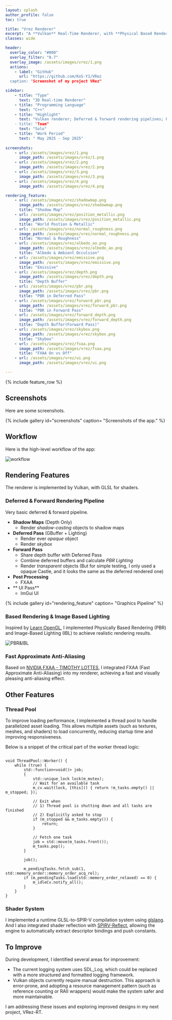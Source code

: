 ```yaml
---
layout: splash
author_profile: false
toc: true

title: "Vrez Renderer"
excerpt: "A **Vulkan** Real-Time Renderer, with **Physical Based Rendering**, **Image Based Lighting**,**Forward + Deferred Pipelines**, **Shadow Map**, and **FXAA**."
classes: wide

header:
  overlay_color: "#000"
  overlay_filter: "0.7"
  overlay_image: /assets/images/vrez/1.png
  actions:
    - label: "GitHub"
      url: "https://github.com/KoS-Y1/VRez
  caption: "Screenshot of my project VRez"

sidebar:
    - title: "Type"
      text: "3D Real-time Renderer"
    - title: "Programming Language"
      text: "C++"
    - title: "Highlight"
      text: "Vulkan renderer; Deferred & forward rendering pipelines; Physically Based Rendering; Image Based Lighting; Shadow Map; FXAA
    - title: "Team"
      text: "Solo"
    - title: "Work Period"
      text: " May 2025 - Sep 2025"
    
screenshots:
    - url: /assets/images/vrez/1.png
      image_path: /assets/images/vrez/1.png
    - url: /assets/images/vrez/2.png
      image_path: /assets/images/vrez/2.png
    - url: /assets/images/vrez/3.png
      image_path: /assets/images/vrez/3.png    
    - url: /assets/images/vrez/4.png
      image_path: /assets/images/vrez/4.png

rendering_feature:
    - url: /assets/images/vrez/shadowmap.png
      image_path: /assets/images/vrez/shadowmap.png
      title: "Shodow Map"
    - url: /assets/images/vrez/position_metallic.png
      image_path: /assets/images/vrez/position_metallic.png
      title: "World Postion & Metallic"
    - url: /assets/images/vrez/normal_roughness.png
      image_path: /assets/images/vrez/normal_roughness.png  
      title: "Normal & Roughness"  
    - url: /assets/images/vrez/albedo_ao.png
      image_path: /assets/images/vrez/albedo_ao.png
      title: "Albedo & Ambient Occulsion"
    - url: /assets/images/vrez/emissive.png
      image_path: /assets/images/vrez/emissive.png
      title: "Emissive"
    - url: /assets/images/vrez/depth.png
      image_path: /assets/images/vrez/depth.png
      title: "Depth Buffer"
    - url: /assets/images/vrez/pbr.png
      image_path: /assets/images/vrez/pbr.png
      title: "PBR in Deferred Pass"
    - url: /assets/images/vrez/forward_pbr.png
      image_path: /assets/images/vrez/forward_pbr.png
      title: "PBR in Forward Pass"     
    - url: /assets/images/vrez/forward_depth.png
      image_path: /assets/images/vrez/forward_depth.png
      title: "Depth Buffer(Forward Pass)"   
    - url: /assets/images/vrez/skybox.png
      image_path: /assets/images/vrez/skybox.png
      title: "Skybox"       
    - url: /assets/images/vrez/fxaa.png
      image_path: /assets/images/vrez/fxaa.png
      title: "FXAA On vs Off"         
    - url: /assets/images/vrez/ui.png
      image_path: /assets/images/vrez/ui.png

---
```

{% include feature_row %}

## Screenshots

Here are some screenshots.

{% include gallery id="screenshots" caption= "Screenshots of the app." %}

## Workflow

Here is the high-level workflow of the app:

![workflow](/assets/images/vrez/workflow.png)

## Rendering Features

The renderer is implemented by Vulkan, with GLSL for shaders.

### Deferred & Forward Rendering Pipeline

Very basic deferred & forward pipeline.

+ **Shadow Maps** (Depth Only)
    + Render *shadow-casting* objects to shadow maps
+ **Deferred Pass** (GBuffer + Lighting)
    + Render ever *opaque* object
    + Render *skybox*
+ **Forward Pass** 
    + Share depth buffer with Deferred Pass
    + Combine deferred buffers and calculate *PBR Lighting*
    + Render *transparent* objects (But for simple testing, I only used a opaque Castle, and it looks the same as the deferred rendered one)
+ **Post Processing**
    + FXAA
+ ** UI Pass**
    + ImGui UI

{% include gallery id="rendering_feature" caption= "Graphics Pipeline" %}

### Based Rendering & Image Based Lighting

Inspired by [Learn OpenGL](https://learnopengl.com/), I implemented Physically Based Rendering (PBR) and Image-Based Lighting (IBL) to achieve realistic rendering results.

![PBR&IBL](/assets/images/vrez/pbr_result.png)

### Fast Approximate Anti-Aliasing

Based on [NVIDIA FXAA - TIMOTHY LOTTES](https://developer.download.nvidia.com/assets/gamedev/files/sdk/11/FXAA_WhitePaper.pdf), I integrated FXAA (Fast Approximate Anti-Aliasing) into my renderer, achieving a fast and visually pleasing anti-aliasing effect.

## Other Features

### Thread Pool

To improve loading performance, I implemented a thread pool to handle parallelized asset loading.
This allows multiple assets (such as textures, meshes, and shaders) to load concurrently, reducing startup time and improving responsiveness.

Below is a snippet of the critical part of the worker thread logic:

```

void ThreadPool::Worker() {
    while (true) {
        std::function<void()> job;
        {
            std::unique_lock lock(m_mutex);
            // Wait for an available task
            m_cv.wait(lock, [this]() { return !m_tasks.empty() || m_stopped; });

            // Exit when
            // 1) Thread pool is shutting down and all tasks are finished
            // 2) Explicitly asked to stop
            if (m_stopped && m_tasks.empty()) {
                return;
            }

            // Fetch one task
            job = std::move(m_tasks.front());
            m_tasks.pop();
        }

        job();

        m_pendingTasks.fetch_sub(1, std::memory_order::memory_order_acq_rel);
        if (m_pendingTasks.load(std::memory_order_relaxed) == 0) {
            m_idleCv.notify_all();
        }
    }
}

```

### Shader System

I implemented a runtime GLSL-to-SPIR-V compilation system using [glslang](https://github.com/KhronosGroup/glslang). And I also integrated shader reflection with [SPIRV-Reflect](https://github.com/KhronosGroup/SPIRV-Reflect), allowing the engine to automatically extract descriptor bindings and push constants.

## To Improve

During development, I identified several areas for improvement:
+ The current logging system uses SDL_Log, which could be replaced with a more structured and formatted logging framework.
+ Vulkan objects currently require manual destruction. This approach is error-prone, and adopting a resource management pattern (such as reference counting or RAII wrappers) would make the system safer and more maintainable.

I am addressing these issues and exploring improved designs in my next project, VRez-RT.